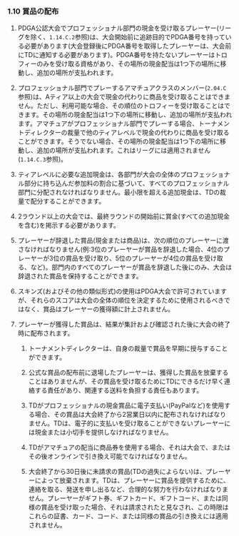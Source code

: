 ### 1.10 賞品の配布

1. PDGA公認大会でプロフェッショナル部門の現金を受け取るプレーヤー(リーグを除く、`1.14.C.2`参照)は、大会開始前に追跡目的でPDGA番号を持っている必要があります(大会登録後にPDGA番号を取得したプレーヤーは、大会前にTDに通知する必要があります)。PDGA番号を持たないプレーヤーはトロフィーのみを受け取る資格があり、その場所の現金配当は1つ下の場所に移動し、追加の場所が支払われます。

1. プロフェッショナル部門でプレーするアマチュアクラスのメンバー(`2.04.C`参照)は、Aティア以上の大会で現金の代わりに商品を受け取ることはできません。ただし、利用可能な場合、その順位のトロフィーを受け取ることはできます。その場所の現金配当は1つ下の場所に移動し、追加の場所が支払われます。アマチュアがプロフェッショナル部門でプレーする場合、トーナメントディレクターの裁量で他のティアレベルで現金の代わりに商品を受け取ることができます。そうでない場合、その場所の現金配当は1つ下の場所に移動し、追加の場所が支払われます。これはリーグには適用されません(`1.14.C.3`参照)。

1. ティアレベルに必要な追加現金は、各部門が大会の全体のプロフェッショナル部分に持ち込んだ参加料の割合に基づいて、すべてのプロフェッショナル部門に分配されなければなりません。最小限を超える追加現金は、TDの裁量で配分することができます。

1. 2ラウンド以上の大会では、最終ラウンドの開始前に賞金(すべての追加現金を含む)を掲示する必要があります。

1. プレーヤーが辞退した賞品(現金または商品)は、次の順位のプレーヤーに渡さなければなりません(例:3位のプレーヤーが賞品を辞退した場合、4位のプレーヤーが3位の賞品を受け取り、5位のプレーヤーが4位の賞品を受け取る、など)。部門内のすべてのプレーヤーが賞品を辞退した後にのみ、大会は辞退された賞品を保持することができます。

1. スキンズ(およびその他の類似形式)の使用はPDGA大会で許可されていますが、それらのスコアは大会の全体の順位を決定するために使用されるべきではなく、賞品はプレーヤーの獲得額に計上されません。

1. プレーヤーが獲得した賞品は、結果が集計および確認された後に大会の終了時に配布されます。

    1. トーナメントディレクターは、自身の裁量で賞品を早期に授与することができます。

    1. 公式な賞品の配布前に退場したプレーヤーは、獲得した賞品を放棄することはありませんが、その賞品を受け取るためにTDにできるだけ早く連絡する責任があり、関連する送料を負担する責任もあります。

    1. TDがプロフェッショナルの現金賞品に電子支払い(PayPalなど)を使用する場合、その賞品は大会終了から2営業日以内に配布されなければなりません。TDは、電子的に支払いを受け取ることができないプレーヤーには現金または小切手を提供しなければなりません。

    1. TDがアマチュアの配当に商品券を使用する場合、それは大会で、またはその後オンラインで引き換え可能でなければなりません。

    1. 大会終了から30日後に未請求の賞品(TDの過失によらない)は、プレーヤーによって放棄されます。TDは、プレーヤーに賞品を提供するために、連絡を取る、発送を申し出るなど、合理的な努力を行わなければなりません。プレーヤーがギフト券、ギフトカード、ギフトコード、または同様の賞品を受け取った場合、それは請求されたと見なされ、この時限はこれらの証書、カード、コード、または同様の賞品の引き換えには適用されません。

